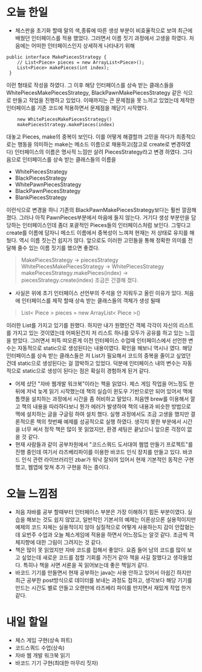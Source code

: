 오늘 한일
========
- 체스판을 초기화 할때 말의 색,종류에 따른 생성 부분이 비효율적으로 보여 최근에 배웠던 인터페이스를 적용 했었다. 그러면서 이름 짓기 과정에서 고생을 하였다. 처음에는 어떠한 인터페이스인지 상세하게 나타내기 위해
```
public interface MakePiecesStrategy {
 	// List<Piece> pieces = new ArrayList<Piece>();
 	List<Piece> makePieces(int index);
 }
```
이런 형태로 작성을 하였다. 그 이후 해당 인터페이스를 상속 받는 클래스들을 WhitePiecesMakePiecesStrategy, BlackPawnMakePiecesStrategy 같은 식으로 만들고 작업을 진행하고 있었다. 이때까지는 큰 문제점을 못 느끼고 있었는데 제작한 인터페이스를 기존 코드에 적용하면서 문제점을 깨닫기 시작했다.
```
	new WhitePiecesMakePiecesStrategy()
	makePiecesStrategy.makePieces(index)
```
대놓고 Pieces, make의 중복이 보인다. 이를 어떻게 해결할까 고민을 하다가 최종적으로는 행동을 의미하는 make는 메소드 이름으로 채용하고(참고로 create로 변경하였다) 인터페이스의 이름은 명사적 느낌만 살려 PiecesStrategy라고 변경 하였다.
그다음으로 인터페이스를 상속 받는 클래스들의 이름을
  - WhitePiecesStrategy
  - BlackPiecesStrategy
  - WhitePawnPiecesStrategy
  - BlackPawnPiecesStrategy
  - BlankPiecesStrategy

  이런식으로 변경을 하니 기존의 BlackPawnMakePiecesStrategy보다는 훨씬 깔끔해졌다. 그러나 아직 PawnPieces부분에서 마음에 들지 않는다. 거기다 생성 부분만을 담당하는 인터페이스인데 좀더 포괄적인 Pieces들의 인터페이스처럼 보인다. 그렇다고 create를 이름에 담자니 메소드 이름에서 중복성이 느껴져 현재는 저 상태로 유지를 해뒀다. 역시 이름 짓는건 쉽지가 않다. 앞으로도 이러한 고민들을 통해 정확한 의미를 전달해 줄수 있는 이름 짓기를 했으면 좋겠다.
  > MakePiecesStrategy -> piecesStrategy  
  > WhitePiecesMakePiecesStrategy -> WhitePiecesStrategy  
  > makePiecesStrategy.makePieces(index) -> piecesStrategy.create(index)
  조금은 간결해 졌다.

- 사실은 위에 초기 인터페이스 선언부의 주석을 안 지워두고 올린 이유가 있다. 처음에 인터페이스를 제작 할때 상속 받는 클래스들의 객체가 생성 될때
 >List< Piece > pieces = new ArrayList< Piece >()

 이러한 List를 가지고 있기를 원했다. 하지만 내가 원했던건 객체 각각이 자신의 리스트를 가지고 있는 것이였는데 어찌된건지 저 리스트 하나를 모두가 공유를 하고 있는 느낌을 받았다. 그러면서 퍼뜩 떠오른게 이전 인터페이스 수업때 인터페이스에서 선언한 변수는 자동적으로 static으로 생성된다는 내용이였다.
 확인을 해보니 역시나 였다. 해당 인터페이스를 상속 받는 클래스들은 저 List가 필요해서 코드의 중복을 줄이고 싶었던 건데 static으로 생성된다는 걸 깜박하고 있었다. 덕분에 인터페이스 내의 변수는 자동적으로 static으로 생성이 된다는 점은 확실히 경험하게 된거 같다.

- 어제 샀던 "자바 웹개발 워크북"이라는 책을 읽었다. 체스 게임 작업을 어느정도 한 뒤에 저녁 늦게 읽기 시작했는데 책의 실습이 윈도우 기반으로만 되어 있어서 맥에 톰캣을 설치하는 과정에서 시간을 좀 허비하고 말았다. 처음엔 brew를 이용해서 깔고 책의 내용을 따라하다보니 뭔가 에러가 발생하여 책의 내용과 비슷한 방법으로 맥에 설치하는 글을 구글링 하여 설치 했다. 실행 과정에서도 조금 고생을 했지만 결론적으론 책의 첫번째 예제를 성공적으로 실행 하였다. 생각치 못한 부분에서 시간을 너무 써서 정작 책은 많이 못 읽었지만, 환경 세팅은 끝났으니 앞으론 걱정이 없을 것 같다.
- 현재 사람들과 같이 공부차원에서 "코드스쿼드 도서대여 웹앱 만들기 프로젝트"를 진행 중인데 여기서 라즈베리파이를 이용한 바코드 인식 장치를 만들고 있다. 바코드 인식 관련 라이브러리인 zbar가 워낙 잘되어 있어서 현재 기본적인 동작은 구현 했고, 웹앱에 맞쳐 추가 구현을 하는 중이다.

오늘 느낌점
==========
- 처음 자바를 공부 할때부터 인터페이스 부분은 가장 이해하기 힘든 부분이였다. 실습을 해보는 것도 쉽지 않았고, 일반적인 기본서의 예제는 이론상으론 실용적이지만 예제의 코드 자체는 실용적이지 않아 실질적으로 어떻게 사용하는지 감이 안잡혔는데 요번주 수업과 오늘 체스게임에 적용을 하면서 어느정도는 알것 같다. 조금씩 객체지향에 대한 그림이 그려지는 것 같다.
- 책은 많이 못 읽었지만 자바 코드를 접해서 좋았다. 요즘 들어 남의 코드를 많이 보고 싶었는데 새로운 코드를 접할 기회를 가진거 같아 책을 사길 잘했다고 생각들었다. 특히나 책을 사면 서론을 꼭 읽어보는데 좋은 책일거 같다.
- 바코드 기기를 만들면서 현재 공부하는 java는 사용 안하고 있어서 아쉽긴 하지만 최근 공부한 post방식으로 데이터를 보내는 과정도 접하고, 생각보다 해당 기기를 만드는 시간도 별로 안들고 오랜만에 라즈베리 파이를 만지면서 재밌게 작업 한거 같다.

내일 할일
========
- 체스 게임 구현(상속 파트)
- 코드스쿼드 수업(상속)
- 자바 웹 개발 워크북 읽기
- 바코드 기기 구현(최대한 마무리 짓자)
